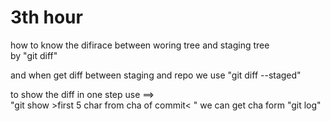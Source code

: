 # 3th hour 

how to know the difirace between woring tree and staging tree  <br>
by "git diff" <br>

and when get diff between staging and repo
we use "git diff --staged"

to show the diff in one step use ==> <br>
"git show >first 5 char from cha of commit< " we can get cha form "git log" <br>
